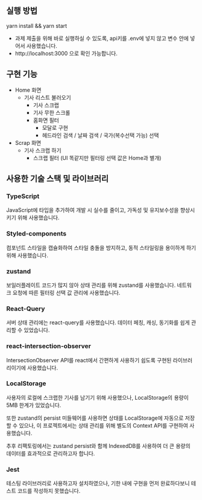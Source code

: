 ## 실행 방법

yarn install && yarn start

- 과제 제출을 위해 바로 실행하실 수 있도록, api키를 .env에 넣지 않고 변수 안에 넣어서 사용했습니다.
- http://localhost:3000 으로 확인 가능합니다.

## 구현 기능

- Home 화면
  - 기사 리스트 불러오기
    - 기사 스크랩
    - 기사 무한 스크롤
    - 홈화면 필터
      - 모달로 구현
      - 헤드라인 검색 / 날짜 검색 / 국가(복수선택 가능) 선택
- Scrap 화면
  - 기사 스크랩 하기
    - 스크랩 필터 (UI 똑같지만 필터링 선택 값은 Home과 별개)

## 사용한 기술 스택 및 라이브러리

### TypeScript

JavaScript에 타입을 추가하여 개발 시 실수를 줄이고, 가독성 및 유지보수성을 향상시키기 위해 사용했습니다.

### Styled-components

컴포넌트 스타일을 캡슐화하여 스타일 충돌을 방지하고, 동적 스타일링을 용이하게 하기 위해 사용했습니다.

### zustand

보일러플레이트 코드가 많지 않아 상태 관리를 위해 zustand를 사용했습니다. 네트워크 요청에 따른 필터링 선택 값 관리에 사용했습니다.

### React-Query

서버 상태 관리에는 react-query를 사용했습니다. 데이터 페칭, 캐싱, 동기화를 쉽게 관리할 수 있었습니다.

### react-intersection-observer

IntersectionObserver API를 react에서 간편하게 사용하기 쉽도록 구현된 라이브러리이기에 사용했습니다.

### LocalStorage

사용자의 로컬에 스크랩한 기사를 남기기 위해 사용했으나, LocalStorage의 용량이 5MB 한계가 있었습니다.

또한 zustand의 persist 미들웨어를 사용하면 상태를 LocalStorage에 자동으로 저장할 수 있으나, 이 프로젝트에서는 상태 관리를 위해 별도의 Context API를 구현하여 사용했습니다.

추후 리팩토링에서는 zustand persist와 함께 IndexedDB를 사용하여 더 큰 용량의 데이터를 효과적으로 관리하고자 합니다.

### Jest

테스팅 라이브러리로 사용하고자 설치하였으나, 기한 내에 구현을 먼저 완료하다보니 테스트 코드를 작성하지 못했습니다.
